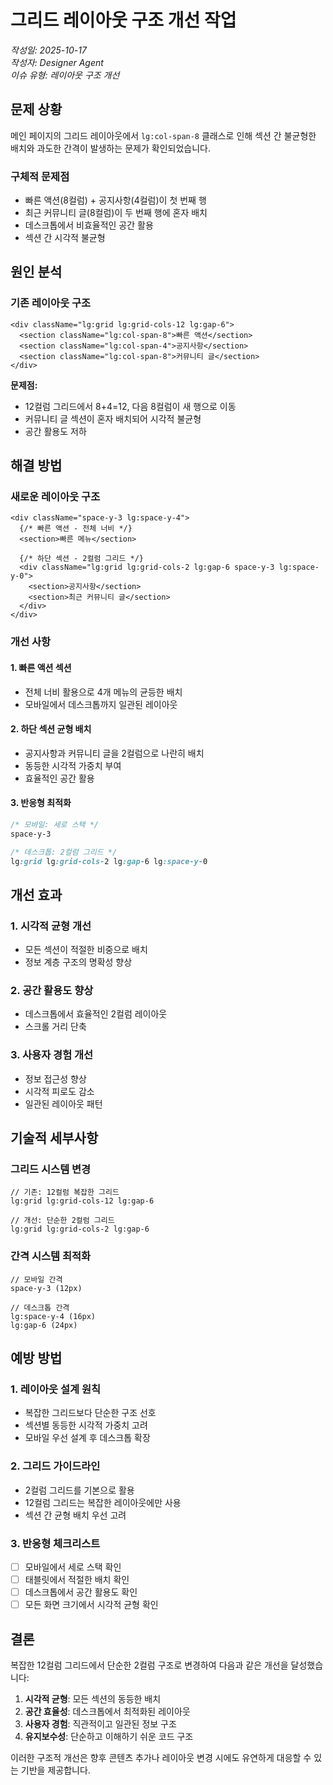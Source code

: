 # 그리드 레이아웃 구조 개선 작업

*작성일: 2025-10-17*  
*작성자: Designer Agent*  
*이슈 유형: 레이아웃 구조 개선*

## 문제 상황

메인 페이지의 그리드 레이아웃에서 `lg:col-span-8` 클래스로 인해 섹션 간 불균형한 배치와 과도한 간격이 발생하는 문제가 확인되었습니다.

### 구체적 문제점
- 빠른 액션(8컬럼) + 공지사항(4컬럼)이 첫 번째 행
- 최근 커뮤니티 글(8컬럼)이 두 번째 행에 혼자 배치
- 데스크톱에서 비효율적인 공간 활용
- 섹션 간 시각적 불균형

## 원인 분석

### 기존 레이아웃 구조
```tsx
<div className="lg:grid lg:grid-cols-12 lg:gap-6">
  <section className="lg:col-span-8">빠른 액션</section>
  <section className="lg:col-span-4">공지사항</section>
  <section className="lg:col-span-8">커뮤니티 글</section>
</div>
```

**문제점:**
- 12컬럼 그리드에서 8+4=12, 다음 8컬럼이 새 행으로 이동
- 커뮤니티 글 섹션이 혼자 배치되어 시각적 불균형
- 공간 활용도 저하

## 해결 방법

### 새로운 레이아웃 구조
```tsx
<div className="space-y-3 lg:space-y-4">
  {/* 빠른 액션 - 전체 너비 */}
  <section>빠른 메뉴</section>
  
  {/* 하단 섹션 - 2컬럼 그리드 */}
  <div className="lg:grid lg:grid-cols-2 lg:gap-6 space-y-3 lg:space-y-0">
    <section>공지사항</section>
    <section>최근 커뮤니티 글</section>
  </div>
</div>
```

### 개선 사항

#### 1. 빠른 액션 섹션
- 전체 너비 활용으로 4개 메뉴의 균등한 배치
- 모바일에서 데스크톱까지 일관된 레이아웃

#### 2. 하단 섹션 균형 배치
- 공지사항과 커뮤니티 글을 2컬럼으로 나란히 배치
- 동등한 시각적 가중치 부여
- 효율적인 공간 활용

#### 3. 반응형 최적화
```css
/* 모바일: 세로 스택 */
space-y-3

/* 데스크톱: 2컬럼 그리드 */
lg:grid lg:grid-cols-2 lg:gap-6 lg:space-y-0
```

## 개선 효과

### 1. 시각적 균형 개선
- 모든 섹션이 적절한 비중으로 배치
- 정보 계층 구조의 명확성 향상

### 2. 공간 활용도 향상
- 데스크톱에서 효율적인 2컬럼 레이아웃
- 스크롤 거리 단축

### 3. 사용자 경험 개선
- 정보 접근성 향상
- 시각적 피로도 감소
- 일관된 레이아웃 패턴

## 기술적 세부사항

### 그리드 시스템 변경
```tsx
// 기존: 12컬럼 복잡한 그리드
lg:grid lg:grid-cols-12 lg:gap-6

// 개선: 단순한 2컬럼 그리드
lg:grid lg:grid-cols-2 lg:gap-6
```

### 간격 시스템 최적화
```tsx
// 모바일 간격
space-y-3 (12px)

// 데스크톱 간격  
lg:space-y-4 (16px)
lg:gap-6 (24px)
```

## 예방 방법

### 1. 레이아웃 설계 원칙
- 복잡한 그리드보다 단순한 구조 선호
- 섹션별 동등한 시각적 가중치 고려
- 모바일 우선 설계 후 데스크톱 확장

### 2. 그리드 가이드라인
- 2컬럼 그리드를 기본으로 활용
- 12컬럼 그리드는 복잡한 레이아웃에만 사용
- 섹션 간 균형 배치 우선 고려

### 3. 반응형 체크리스트
- [ ] 모바일에서 세로 스택 확인
- [ ] 태블릿에서 적절한 배치 확인  
- [ ] 데스크톱에서 공간 활용도 확인
- [ ] 모든 화면 크기에서 시각적 균형 확인

## 결론

복잡한 12컬럼 그리드에서 단순한 2컬럼 구조로 변경하여 다음과 같은 개선을 달성했습니다:

1. **시각적 균형**: 모든 섹션의 동등한 배치
2. **공간 효율성**: 데스크톱에서 최적화된 레이아웃
3. **사용자 경험**: 직관적이고 일관된 정보 구조
4. **유지보수성**: 단순하고 이해하기 쉬운 코드 구조

이러한 구조적 개선은 향후 콘텐츠 추가나 레이아웃 변경 시에도 유연하게 대응할 수 있는 기반을 제공합니다.
